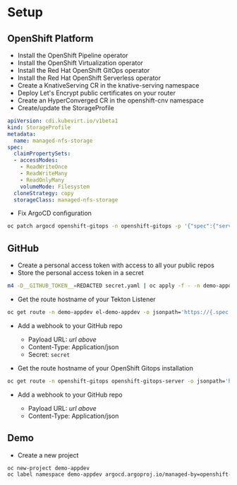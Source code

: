 # Setup

## OpenShift Platform

* Install the OpenShift Pipeline operator
* Install the OpenShift Virtualization operator
* Install the Red Hat OpenShift GitOps operator
* Install the Red Hat OpenShift Serverless operator
* Create a KnativeServing CR in the knative-serving namespace
* Deploy Let's Encrypt public certificates on your router
* Create an HyperConverged CR in the openshift-cnv namespace
* Create/update the StorageProfile

```yaml
apiVersion: cdi.kubevirt.io/v1beta1
kind: StorageProfile
metadata: 
  name: managed-nfs-storage
spec:
  claimPropertySets: 
  - accessModes:
    - ReadWriteOnce
    - ReadWriteMany
    - ReadOnlyMany
    volumeMode: Filesystem
  cloneStrategy: copy
  storageClass: managed-nfs-storage
```

* Fix ArgoCD configuration

```sh
oc patch argocd openshift-gitops -n openshift-gitops -p '{"spec":{"server":{"insecure":true,"route":{"enabled": true,"tls":{"termination":"edge","insecureEdgeTerminationPolicy":"Redirect"}}}}}' --type=merge
```

## GitHub

* Create a personal access token with access to all your public repos
* Store the personal access token in a secret

```sh
m4 -D__GITHUB_TOKEN__=REDACTED secret.yaml | oc apply -f - -n demo-appdev
```

* Get the route hostname of your Tekton Listener

```sh
oc get route -n demo-appdev el-demo-appdev -o jsonpath='https://{.spec.host}'
```

* Add a webhook to your GitHub repo

  * Payload URL: *url above*
  * Content-Type: Application/json
  * Secret: `secret`

* Get the route hostname of your OpenShift Gitops installation

```sh
oc get route -n openshift-gitops openshift-gitops-server -o jsonpath='https://{.spec.host}/api/webhook'
```

* Add a webhook to your GitHub repo

  * Payload URL: *url above*
  * Content-Type: Application/json

## Demo

* Create a new project

```sh
oc new-project demo-appdev
oc label namespace demo-appdev argocd.argoproj.io/managed-by=openshift-gitops
```
